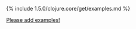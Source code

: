 {% include 1.5.0/clojure.core/get/examples.md %}

[Please add examples!](https://github.com/arrdem/grimoire/edit/master/_includes/1.6.0/clojure.core/get/examples.md)
